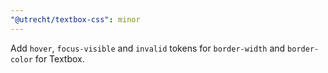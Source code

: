 ```yaml
---
"@utrecht/textbox-css": minor
---
```


Add `hover`, `focus-visible` and `invalid` tokens for `border-width` and `border-color` for Textbox.
